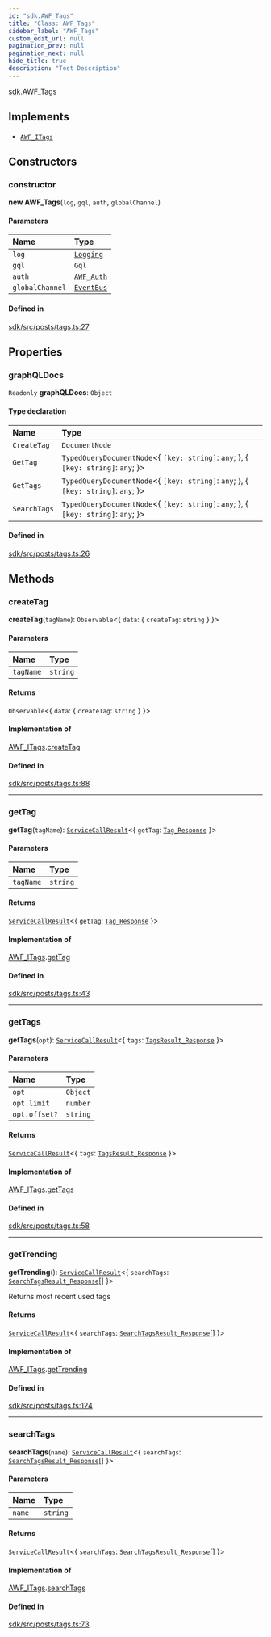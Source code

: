 ```yaml
---
id: "sdk.AWF_Tags"
title: "Class: AWF_Tags"
sidebar_label: "AWF_Tags"
custom_edit_url: null
pagination_prev: null
pagination_next: null
hide_title: true
description: "Test Description"
---
```


[sdk](../namespaces/sdk.md).AWF_Tags

## Implements

- [`AWF_ITags`](../interfaces/typings.AWF_ITags.md)

## Constructors

### constructor

**new AWF_Tags**(`log`, `gql`, `auth`, `globalChannel`)

#### Parameters

| Name | Type |
| :------ | :------ |
| `log` | [`Logging`](sdk.Logging.md) |
| `gql` | `Gql` |
| `auth` | [`AWF_Auth`](sdk.AWF_Auth.md) |
| `globalChannel` | [`EventBus`](sdk.EventBus.md) |

#### Defined in

[sdk/src/posts/tags.ts:27](https://github.com/AKASHAorg/akasha-framework/blob/433e1162/sdk/src/posts/tags.ts#L27)

## Properties

### graphQLDocs

 `Readonly` **graphQLDocs**: `Object`

#### Type declaration

| Name | Type |
| :------ | :------ |
| `CreateTag` | `DocumentNode` |
| `GetTag` | `TypedQueryDocumentNode`<{ `[key: string]`: `any`;  }, { `[key: string]`: `any`;  }\> |
| `GetTags` | `TypedQueryDocumentNode`<{ `[key: string]`: `any`;  }, { `[key: string]`: `any`;  }\> |
| `SearchTags` | `TypedQueryDocumentNode`<{ `[key: string]`: `any`;  }, { `[key: string]`: `any`;  }\> |

#### Defined in

[sdk/src/posts/tags.ts:26](https://github.com/AKASHAorg/akasha-framework/blob/433e1162/sdk/src/posts/tags.ts#L26)

## Methods

### createTag

**createTag**(`tagName`): `Observable`<{ `data`: { `createTag`: `string`  }  }\>

#### Parameters

| Name | Type |
| :------ | :------ |
| `tagName` | `string` |

#### Returns

`Observable`<{ `data`: { `createTag`: `string`  }  }\>

#### Implementation of

[AWF_ITags](../interfaces/typings.AWF_ITags.md).[createTag](../interfaces/typings.AWF_ITags.md#createtag)

#### Defined in

[sdk/src/posts/tags.ts:88](https://github.com/AKASHAorg/akasha-framework/blob/433e1162/sdk/src/posts/tags.ts#L88)

___

### getTag

**getTag**(`tagName`): [`ServiceCallResult`](../namespaces/typings.md#servicecallresult)<{ `getTag`: [`Tag_Response`](../interfaces/typings.Tag_Response.md)  }\>

#### Parameters

| Name | Type |
| :------ | :------ |
| `tagName` | `string` |

#### Returns

[`ServiceCallResult`](../namespaces/typings.md#servicecallresult)<{ `getTag`: [`Tag_Response`](../interfaces/typings.Tag_Response.md)  }\>

#### Implementation of

[AWF_ITags](../interfaces/typings.AWF_ITags.md).[getTag](../interfaces/typings.AWF_ITags.md#gettag)

#### Defined in

[sdk/src/posts/tags.ts:43](https://github.com/AKASHAorg/akasha-framework/blob/433e1162/sdk/src/posts/tags.ts#L43)

___

### getTags

**getTags**(`opt`): [`ServiceCallResult`](../namespaces/typings.md#servicecallresult)<{ `tags`: [`TagsResult_Response`](../interfaces/typings.TagsResult_Response.md)  }\>

#### Parameters

| Name | Type |
| :------ | :------ |
| `opt` | `Object` |
| `opt.limit` | `number` |
| `opt.offset?` | `string` |

#### Returns

[`ServiceCallResult`](../namespaces/typings.md#servicecallresult)<{ `tags`: [`TagsResult_Response`](../interfaces/typings.TagsResult_Response.md)  }\>

#### Implementation of

[AWF_ITags](../interfaces/typings.AWF_ITags.md).[getTags](../interfaces/typings.AWF_ITags.md#gettags)

#### Defined in

[sdk/src/posts/tags.ts:58](https://github.com/AKASHAorg/akasha-framework/blob/433e1162/sdk/src/posts/tags.ts#L58)

___

### getTrending

**getTrending**(): [`ServiceCallResult`](../namespaces/typings.md#servicecallresult)<{ `searchTags`: [`SearchTagsResult_Response`](../interfaces/typings.SearchTagsResult_Response.md)[]  }\>

Returns most recent used tags

#### Returns

[`ServiceCallResult`](../namespaces/typings.md#servicecallresult)<{ `searchTags`: [`SearchTagsResult_Response`](../interfaces/typings.SearchTagsResult_Response.md)[]  }\>

#### Implementation of

[AWF_ITags](../interfaces/typings.AWF_ITags.md).[getTrending](../interfaces/typings.AWF_ITags.md#gettrending)

#### Defined in

[sdk/src/posts/tags.ts:124](https://github.com/AKASHAorg/akasha-framework/blob/433e1162/sdk/src/posts/tags.ts#L124)

___

### searchTags

**searchTags**(`name`): [`ServiceCallResult`](../namespaces/typings.md#servicecallresult)<{ `searchTags`: [`SearchTagsResult_Response`](../interfaces/typings.SearchTagsResult_Response.md)[]  }\>

#### Parameters

| Name | Type |
| :------ | :------ |
| `name` | `string` |

#### Returns

[`ServiceCallResult`](../namespaces/typings.md#servicecallresult)<{ `searchTags`: [`SearchTagsResult_Response`](../interfaces/typings.SearchTagsResult_Response.md)[]  }\>

#### Implementation of

[AWF_ITags](../interfaces/typings.AWF_ITags.md).[searchTags](../interfaces/typings.AWF_ITags.md#searchtags)

#### Defined in

[sdk/src/posts/tags.ts:73](https://github.com/AKASHAorg/akasha-framework/blob/433e1162/sdk/src/posts/tags.ts#L73)
